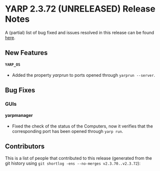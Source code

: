 YARP 2.3.72 (UNRELEASED) Release Notes
======================================


A (partial) list of bug fixed and issues resolved in this release can be found
[here](https://github.com/robotology/yarp/issues?q=label%3A%22Fixed+in%3A+YARP+v2.3.72%22).

New Features
------------

#### `YARP_OS`

* Added the property *yarprun* to ports opened through `yarprun --server`.

Bug Fixes
---------

### GUIs

#### yarpmanager

* Fixed the check of the status of the Computers, now it verifies that the
  corresponding port has been opened through `yarp run`.


Contributors
------------

This is a list of people that contributed to this release (generated from the
git history using `git shortlog -ens --no-merges v2.3.70..v2.3.72`):

```
```
